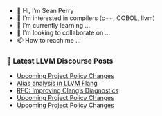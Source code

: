 - 👋 Hi, I’m Sean Perry
- 👀 I’m interested in compilers (c++, COBOL, llvm)
- 🌱 I’m currently learning ...
- 💞️ I’m looking to collaborate on ...
- 📫 How to reach me ...

<!---
s66perry/s66perry is a ✨ special ✨ repository because its `README.md` (this file) appears on your GitHub profile.
You can click the Preview link to take a look at your changes.
--->
### 📕 Latest LLVM Discourse Posts

<!-- DISCOURSE-LLVM:START -->
- [Upcoming Project Policy Changes](https://discourse.llvm.org/t/upcoming-project-policy-changes/62637#post_6)
- [Alias analysis in LLVM Flang](https://discourse.llvm.org/t/alias-analysis-in-llvm-flang/62639#post_2)
- [RFC: Improving Clang’s Diagnostics](https://discourse.llvm.org/t/rfc-improving-clang-s-diagnostics/62584#post_8)
- [Upcoming Project Policy Changes](https://discourse.llvm.org/t/upcoming-project-policy-changes/62637#post_5)
- [Upcoming Project Policy Changes](https://discourse.llvm.org/t/upcoming-project-policy-changes/62637#post_4)
<!-- DISCOURSE-LLVM:END -->
